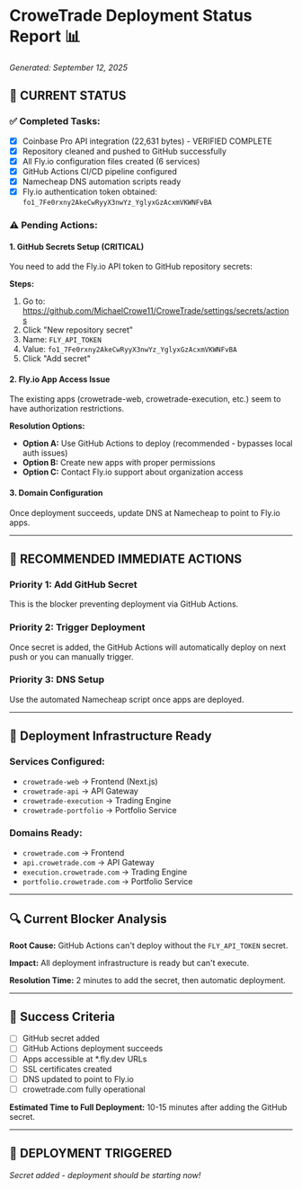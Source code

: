 # CroweTrade Deployment Status Report 📊
*Generated: September 12, 2025*

## 🎯 **CURRENT STATUS**

### ✅ **Completed Tasks:**
- [x] Coinbase Pro API integration (22,631 bytes) - VERIFIED COMPLETE
- [x] Repository cleaned and pushed to GitHub successfully 
- [x] All Fly.io configuration files created (6 services)
- [x] GitHub Actions CI/CD pipeline configured
- [x] Namecheap DNS automation scripts ready
- [x] Fly.io authentication token obtained: `fo1_7Fe0rxny2AkeCwRyyX3nwYz_YglyxGzAcxmVKWNFvBA`

### ⚠️ **Pending Actions:**

#### 1. **GitHub Secrets Setup** (CRITICAL)
You need to add the Fly.io API token to GitHub repository secrets:

**Steps:**
1. Go to: https://github.com/MichaelCrowe11/CroweTrade/settings/secrets/actions
2. Click "New repository secret"
3. Name: `FLY_API_TOKEN`
4. Value: `fo1_7Fe0rxny2AkeCwRyyX3nwYz_YglyxGzAcxmVKWNFvBA`
5. Click "Add secret"

#### 2. **Fly.io App Access Issue**
The existing apps (crowetrade-web, crowetrade-execution, etc.) seem to have authorization restrictions.

**Resolution Options:**
- **Option A:** Use GitHub Actions to deploy (recommended - bypasses local auth issues)
- **Option B:** Create new apps with proper permissions
- **Option C:** Contact Fly.io support about organization access

#### 3. **Domain Configuration**
Once deployment succeeds, update DNS at Namecheap to point to Fly.io apps.

---

## 🚀 **RECOMMENDED IMMEDIATE ACTIONS**

### **Priority 1: Add GitHub Secret**
This is the blocker preventing deployment via GitHub Actions.

### **Priority 2: Trigger Deployment** 
Once secret is added, the GitHub Actions will automatically deploy on next push or you can manually trigger.

### **Priority 3: DNS Setup**
Use the automated Namecheap script once apps are deployed.

---

## 📁 **Deployment Infrastructure Ready**

### **Services Configured:**
- `crowetrade-web` → Frontend (Next.js)
- `crowetrade-api` → API Gateway  
- `crowetrade-execution` → Trading Engine
- `crowetrade-portfolio` → Portfolio Service

### **Domains Ready:**
- `crowetrade.com` → Frontend
- `api.crowetrade.com` → API Gateway
- `execution.crowetrade.com` → Trading Engine
- `portfolio.crowetrade.com` → Portfolio Service

---

## 🔍 **Current Blocker Analysis**

**Root Cause:** GitHub Actions can't deploy without the `FLY_API_TOKEN` secret.

**Impact:** All deployment infrastructure is ready but can't execute.

**Resolution Time:** 2 minutes to add the secret, then automatic deployment.

---

## 🎯 **Success Criteria**

- [ ] GitHub secret added
- [ ] GitHub Actions deployment succeeds  
- [ ] Apps accessible at *.fly.dev URLs
- [ ] SSL certificates created
- [ ] DNS updated to point to Fly.io
- [ ] crowetrade.com fully operational

**Estimated Time to Full Deployment:** 10-15 minutes after adding the GitHub secret.

---

## 🚀 **DEPLOYMENT TRIGGERED**
*Secret added - deployment should be starting now!*
